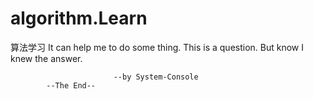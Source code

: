 # algorithm.Learn
算法学习
It can help me to do some thing.
This is a question.
But know I knew the answer.


                           --by System-Console
            --The End--
